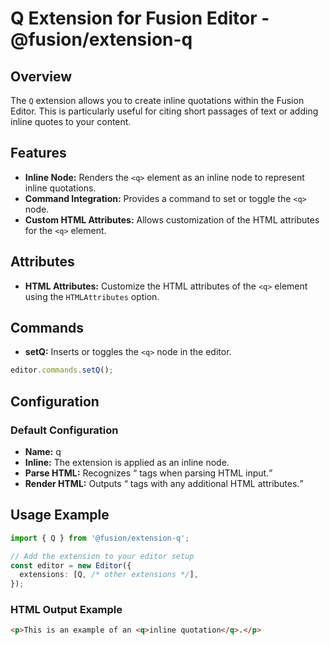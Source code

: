 # Q Extension for Fusion Editor - @fusion/extension-q

## Overview

The `Q` extension allows you to create inline quotations within the Fusion Editor. This is particularly useful for citing short passages of text or adding inline quotes to your content.

## Features

- **Inline Node:** Renders the `<q>` element as an inline node to represent inline quotations.
- **Command Integration:** Provides a command to set or toggle the `<q>` node.
- **Custom HTML Attributes:** Allows customization of the HTML attributes for the `<q>` element.

## Attributes

- **HTML Attributes:** Customize the HTML attributes of the `<q>` element using the `HTMLAttributes` option.

## Commands

- **setQ:** Inserts or toggles the `<q>` node in the editor.
```typescript
editor.commands.setQ();
```

## Configuration

### Default Configuration

- **Name:** q
- **Inline:** The extension is applied as an inline node.
- **Parse HTML:** Recognizes <q> tags when parsing HTML input.
- **Render HTML:** Outputs <q> tags with any additional HTML attributes.

## Usage Example

```typescript
import { Q } from '@fusion/extension-q';

// Add the extension to your editor setup
const editor = new Editor({
  extensions: [Q, /* other extensions */],
});
```

### HTML Output Example
```html
<p>This is an example of an <q>inline quotation</q>.</p>
```